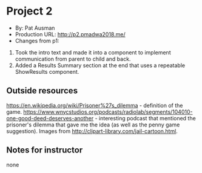 # Project 2
+ By: Pat Ausman
+ Production URL: http://p2.pmadwa2018.me/
+ Changes from p1:
1. Took the intro text and made it into a component to implement communication from parent to child and back.
2. Added a Results Summary section at the end that uses a repeatable ShowResults component. 

## Outside resources
https://en.wikipedia.org/wiki/Prisoner%27s_dilemma - definition of the game.
https://www.wnycstudios.org/podcasts/radiolab/segments/104010-one-good-deed-deserves-another - interesting podcast that mentioned the prisoner's dilemma that gave me the idea (as well as the penny game suggestion).
Images from http://clipart-library.com/jail-cartoon.html.

## Notes for instructor
none